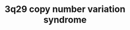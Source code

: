 ---
annotations:
- id: DOID:0060429
  parent: genetic disease
  type: Disease Ontology
  value: chromosomal duplication syndrome
- id: DOID:0080014
  parent: genetic disease
  type: Disease Ontology
  value: chromosomal disease
- id: DOID:0060419
  parent: genetic disease
  type: Disease Ontology
  value: chromosome 3q29 microdeletion syndrome
- id: DOID:0060459
  parent: genetic disease
  type: Disease Ontology
  value: chromosome 3q29 microduplication syndrome
- id: DOID:150
  parent: disease of mental health
  type: Disease Ontology
  value: disease of mental health
- id: DOID:0060388
  parent: genetic disease
  type: Disease Ontology
  value: chromosomal deletion syndrome
- id: PW:0000013
  parent: disease pathway
  type: Pathway Ontology
  value: disease pathway
authors:
- Fehrhart
- Egonw
- Marvin M2
- Pklemmer
- Eweitz
- Ash iyer
citedin:
- link: PMC9138293
  title: 'An NF-κB- and Therapy-Related Regulatory Network in Glioma: A Potential
    Mechanism of Action for Natural Antiglioma Agents (2022)'
- link: 10.3390/cancers16122260
  title: Transcript-Level Biomarkers of Early Lung Carcinogenesis in Bronchial Lesions
    (2024)
communities:
- RareDiseases
- ontox
description: "3q29 copy number variation (duplication or deletion) is a rare genetic
  condition that results in a variety of psychiatric problems. The genes on the red
  DNA strand represents the deleted, or duplicated, region. The downstream effects
  and interaction partners of the different genes are shown according to available
  knowledge. The breakpoints (chr3:195,788,299 – 197,033,296, GRCh37/hg19) are defined
  as given in Cox and Butler\tPMID: 25714563."
last-edited: 2024-08-06
ndex: 5e64c67f-8b71-11eb-9e72-0ac135e8bacf
organisms:
- Homo sapiens
redirect_from:
- /index.php/Pathway:WP4906
- /instance/WP4906
- /instance/WP4906_r135075
revision: r135075
schema-jsonld:
- '@context': https://schema.org/
  '@id': https://wikipathways.github.io/pathways/WP4906.html
  '@type': Dataset
  creator:
    '@type': Organization
    name: WikiPathways
  description: "3q29 copy number variation (duplication or deletion) is a rare genetic
    condition that results in a variety of psychiatric problems. The genes on the
    red DNA strand represents the deleted, or duplicated, region. The downstream effects
    and interaction partners of the different genes are shown according to available
    knowledge. The breakpoints (chr3:195,788,299 – 197,033,296, GRCh37/hg19) are defined
    as given in Cox and Butler\tPMID: 25714563."
  keywords:
  - ' '
  - ADAM10
  - BRINP1
  - CASP7
  - CDP-choline(1−)
  - CEP19
  - CEP350
  - CTP4−
  - Choline phosphate(1−)
  - CoA
  - DLG1
  - DYNC2H1
  - DYNC2LI1
  - DYNLL1
  - DYNLL2
  - DYNLRB1
  - DYNLRB2
  - DYNLT1
  - DYNLT3
  - Digoxin
  - Diphosphate(3−)
  - Estrone sulfate
  - FBXO45
  - FBXW7
  - FGFR1OP
  - FNDC8
  - FRAX1036
  - Fe2+
  - GRIA1
  - H2B
  - HAMP
  - HFE
  - HIF1A
  - JUN
  - L-cysteine residueof a protein
  - L-serine residue
  - MAD2L1BP
  - MCRS1
  - MELTF
  - MYC
  - MYCBP2
  - NCBP1
  - NCBP2
  - NF2
  - NRROS
  - PAK2
  - PCYT1A
  - PIGM
  - PIGX
  - PIGZ
  - PIK3R3
  - PXN
  - Prostaglandin E2
  - RABL2B
  - RN7SL434P
  - RN7SL738P
  - RNF168
  - RNF8
  - RNU2-11P
  - RNU4-89P
  - RNU6-1279P
  - RNU6-42P
  - RNU6-646P
  - RNU6-910P
  - RNU7-18P
  - RPS29P3
  - RPSAP69
  - S-palmitoyl-L-cysteine residueof a protein
  - SDHAP1
  - SENP5
  - SIRT1
  - SLC40A1
  - SLC51A
  - SLC51B
  - SMCO1
  - STAT5A
  - STAT5B
  - TCTEX1D2
  - TF
  - TFRC
  - TGFB1
  - TM4SF19
  - Taurocholic acid
  - UBE2N
  - UBXN7
  - WDR34
  - WDR53
  - WDR60
  - ZDHHC19
  - ZNF76
  - palmitoyl-CoA(4−)
  license: CC0
  name: 3q29 copy number variation syndrome
seo: CreativeWork
title: 3q29 copy number variation syndrome
wpid: WP4906
---